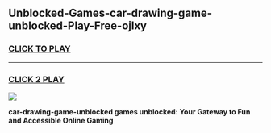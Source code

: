 
## Unblocked-Games-car-drawing-game-unblocked-Play-Free-ojlxy
<h3>
<a href="https://premium76.site?title=car-drawing-game-unblocked&ref=18A1">CLICK TO PLAY</a></h3>
<hr>

<h3>
<a href="https://premium76.site?title=car-drawing-game-unblocked&ref=18A1">CLICK 2 PLAY</a>
  
</h3>

<a href="https://premium76.site?title=car-drawing-game-unblocked&ref=18A1"><img src="https://clearcache.store/games.png"></a>


**car-drawing-game-unblocked games unblocked: Your Gateway to Fun and Accessible Online Gaming**
